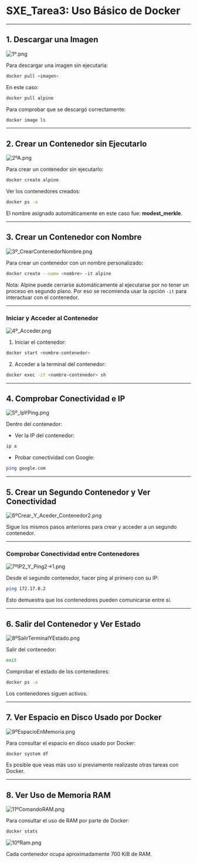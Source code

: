 # SXE_Tarea3: Uso Básico de Docker

---

## 1. Descargar una Imagen

![1º.png](SXE_Fotos_03/1º.png)

Para descargar una imagen sin ejecutarla:

```bash
docker pull <imagen>
```

En este caso:

```bash
docker pull alpine
```

Para comprobar que se descargó correctamente:

```bash
docker image ls
```

---

## 2. Crear un Contenedor sin Ejecutarlo

![2ºA.png](SXE_Fotos_03/2ºA.png)

Para crear un contenedor sin ejecutarlo:

```bash
docker create alpine
```

Ver los contenedores creados:

```bash
docker ps -a
```

El nombre asignado automáticamente en este caso fue: **modest_merkle**.

---

## 3. Crear un Contenedor con Nombre

![3º_CrearContenedorNombre.png](SXE_Fotos_03/3º_CrearContenedorNombre.png)

Para crear un contenedor con un nombre personalizado:

```bash
docker create --name <nombre> -it alpine
```

Nota: Alpine puede cerrarse automáticamente al ejecutarse por no tener un proceso en segundo plano. Por eso se recomienda usar la opción `-it` para interactuar con el contenedor.

---

### Iniciar y Acceder al Contenedor

![4º_Acceder.png](SXE_Fotos_03/4º_Acceder.png)

1. Iniciar el contenedor:

```bash
docker start <nombre-contenedor>
```

2. Acceder a la terminal del contenedor:

```bash
docker exec -it <nombre-contenedor> sh
```

---

## 4. Comprobar Conectividad e IP

![5º_IpYPing.png](SXE_Fotos_03/5º_IpYPing.png)

Dentro del contenedor:

- Ver la IP del contenedor:

```bash
ip a
```

- Probar conectividad con Google:

```bash
ping google.com
```

---

## 5. Crear un Segundo Contenedor y Ver Conectividad

![6ºCrear_Y_Aceder_Contenedor2.png](SXE_Fotos_03/6ºCrear_Y_Aceder_Contenedor2.png)

Sigue los mismos pasos anteriores para crear y acceder a un segundo contenedor.

---

### Comprobar Conectividad entre Contenedores

![7ºIP2_Y_Ping2->1.png](SXE_Fotos_03/7ºIP2_Y_Ping2_1.png)

Desde el segundo contenedor, hacer ping al primero con su IP:

```bash
ping 172.17.0.2
```

Esto demuestra que los contenedores pueden comunicarse entre sí.

---

## 6. Salir del Contenedor y Ver Estado

![8ºSalirTerminalYEstado.png](SXE_Fotos_03/8ºSalirTerminalYEstado.png)

Salir del contenedor:

```bash
exit
```

Comprobar el estado de los contenedores:

```bash
docker ps -a
```

Los contenedores siguen activos.

---

## 7. Ver Espacio en Disco Usado por Docker

![9ºEspacioEnMemoria.png](SXE_Fotos_03/9ºEspacioEnMemoria.png)

Para consultar el espacio en disco usado por Docker:

```bash
docker system df
```

Es posible que veas más uso si previamente realizaste otras tareas con Docker.

---

## 8. Ver Uso de Memoria RAM

![11ºComandoRAM.png](SXE_Fotos_03/11ºComandoRAM.png)

Para consultar el uso de RAM por parte de Docker:

```bash
docker stats
```

![10ºRam.png](SXE_Fotos_03/10ºRam.png)

Cada contenedor ocupa aproximadamente 700 KiB de RAM.
